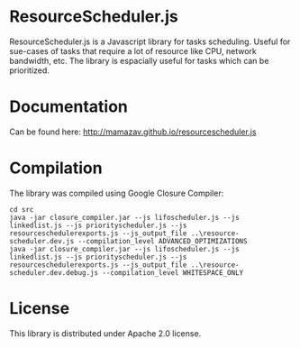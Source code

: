 # ResourceScheduler.js
ResourceScheduler.js is a Javascript library for tasks scheduling. Useful for sue-cases of tasks that require a lot of resource like CPU, network bandwidth, etc.
The library is espacially useful for tasks which can be prioritized.

# Documentation
Can be found here:
http://mamazav.github.io/resourcescheduler.js

# Compilation
The library was compiled using Google Closure Compiler:

```
cd src
java -jar closure_compiler.jar --js lifoscheduler.js --js linkedlist.js --js priorityscheduler.js --js resourceschedulerexports.js --js_output_file ..\resource-scheduler.dev.js --compilation_level ADVANCED_OPTIMIZATIONS
java -jar closure_compiler.jar --js lifoscheduler.js --js linkedlist.js --js priorityscheduler.js --js resourceschedulerexports.js --js_output_file ..\resource-scheduler.dev.debug.js --compilation_level WHITESPACE_ONLY
```

# License
This library is distributed under Apache 2.0 license.
